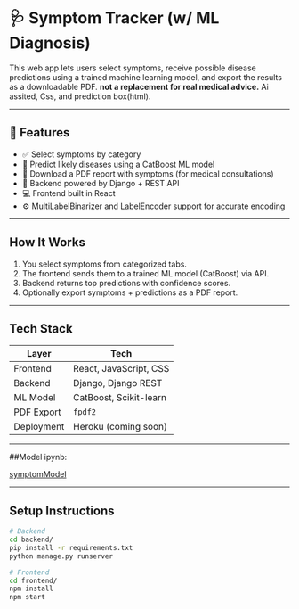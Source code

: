 # 🩺 Symptom Tracker (w/ ML Diagnosis)

This web app lets users select symptoms, receive possible disease predictions using a trained machine learning model, and export the results as a downloadable PDF. **not a replacement for real medical advice.**
Ai assited, Css, and prediction box(html).

---

## 🚀 Features

- ✅ Select symptoms by category
- 🧠 Predict likely diseases using a CatBoost ML model
- 📄 Download a PDF report with symptoms (for medical consultations)
- 🔐 Backend powered by Django + REST API
- 💻 Frontend built in React
- ⚙️ MultiLabelBinarizer and LabelEncoder support for accurate encoding

---

## How It Works

1. You select symptoms from categorized tabs.
2. The frontend sends them to a trained ML model (CatBoost) via API.
3. Backend returns top predictions with confidence scores.
4. Optionally export symptoms + predictions as a PDF report.

---

##  Tech Stack

| Layer      | Tech                  |
|------------|------------------------|
| Frontend   | React, JavaScript, CSS |
| Backend    | Django, Django REST    |
| ML Model   | CatBoost, Scikit-learn |
| PDF Export | `fpdf2`                |
| Deployment | Heroku (coming soon)   |

---

##Model ipynb:

[symptomModel]([url](https://colab.research.google.com/drive/1GiuKZHifoPUQC5KNYKnRHb9nlPLONFa5?usp=sharing))

---

## Setup Instructions

```bash
# Backend
cd backend/
pip install -r requirements.txt
python manage.py runserver

# Frontend
cd frontend/
npm install
npm start
